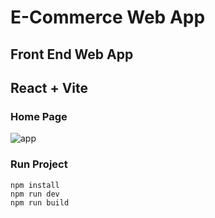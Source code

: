 # E-Commerce Web App

## Front End Web App

## React + Vite

### Home Page
![app](/public/app.png)
### Run Project

```bach
npm install
npm run dev
npm run build
```
